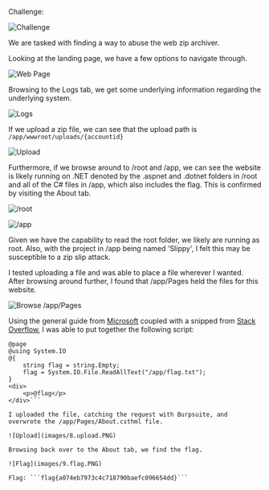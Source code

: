 Challenge:

![Challenge](images/1.challenge.PNG)

We are tasked with finding a way to abuse the web zip archiver.

Looking at the landing page, we have a few options to navigate through.

![Web Page](images/2.web.PNG)

Browsing to the Logs tab, we get some underlying information regarding the underlying system.

![Logs](images/3.logs.PNG)

If we upload a zip file, we can see that the upload path is ```/app/wwwroot/uploads/{accountid}```

![Upload](images/4.upload.PNG)

Furthermore, if we browse around to /root and /app, we can see the website is likely running on .NET denoted by the .aspnet and .dotnet folders in /root and all of the C# files in /app, which also includes the flag.  This is confirmed by visiting the About tab.

![/root](images/5.browse.PNG)

![/app](images/6.browseapp.PNG)

Given we have the capability to read the root folder, we likely are running as root.  Also, with the project in /app being named 'Slippy', I felt this may be susceptible to a zip slip attack.

I tested uploading a file and was able to place a file wherever I wanted.  After browsing around further, I found that /app/Pages held the files for this website.

![Browse /app/Pages](images/7.apppages.PNG)

Using the general guide from [Microsoft](https://learn.microsoft.com/en-us/aspnet/web-pages/overview/data/working-with-files) coupled with a snipped from [Stack Overflow](https://stackoverflow.com/questions/9046215/how-to-manipulate-text-file-in-webpages-cshtml), I was able to put together the following script:

```asp.net
@page  
@using System.IO  
@{  
    string flag = string.Empty;  
    flag = System.IO.File.ReadAllText("/app/flag.txt");  
}  
<div>  
    <p>@flag</p>  
</div>```

I uploaded the file, catching the request with Burpsuite, and overwrote the /app/Pages/About.csthml file.

![Upload](images/8.upload.PNG)

Browsing back over to the About tab, we find the flag.

![Flag](images/9.flag.PNG)

Flag: ```flag{a074eb7973c4c718790baefc096654dd}```

